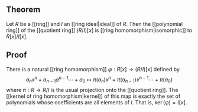 ## Theorem
Let $R$ be a [[ring]] and $I$ an [[ring ideal|ideal]] of $R$. Then the [[polynomial ring]] of the [[quotient ring]] $(R/I)[x]$ is [[ring homomorphism|isomorphic]] to $R[x]/I[x]$.
## Proof
There is a natural [[ring homomorphism]] $\varphi: R[x]\to (R/I)[x]$ defined by $$a_nx^n +a_{n-1}a^{n-1} \cdots +a_0 \mapsto \pi(a_n)x^n +\pi(a_{n-1})x^{n-1} \cdots +\pi(a_0)$$ where $\pi:R\to R/I$ is the usual projection onto the [[quotient ring]]. The [[kernel of ring homomorphism|kernel]] of this map is exactly the set of polynomials whose coefficients are all elements of $I$. That is, $\ker(\varphi) = I[x]$. 